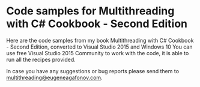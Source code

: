Code samples for Multithreading with C# Cookbook - Second Edition
======================

Here are the code samples from my book Multithreading with C# Cookbook - Second Edition, converted to Visual Studio 2015 and Windows 10
You can use free Visual Studio 2015 Community to work with the code, it is able to run all the recipes provided. 

In case you have any suggestions or bug reports please send them to <a href="mailto:multithreading@eugeneagafonov.com">multithreading@eugeneagafonov.com</a>.
